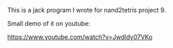 This is a jack program I wrote for nand2tetris project 9.

Small demo of it on youtube: 

https://www.youtube.com/watch?v=Jwdldy07VKo

